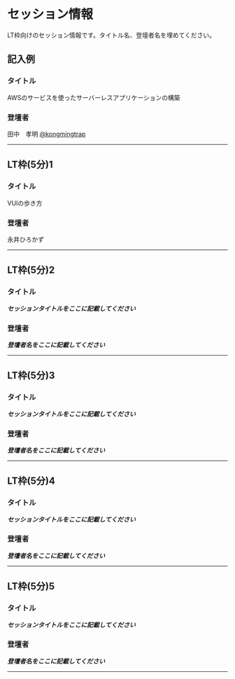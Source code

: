 # セッション情報

LT枠向けのセッション情報です。タイトル名、登壇者名を埋めてください。

## 記入例

### タイトル

AWSのサービスを使ったサーバーレスアプリケーションの構築

### 登壇者

田中　孝明 [@kongmingtrap](https://twitter.com/kongmingtrap)

***

## LT枠(5分)1

### タイトル

VUIの歩き方

### 登壇者

永井ひろかず

***

## LT枠(5分)2

### タイトル

***セッションタイトルをここに記載してください***

### 登壇者

***登壇者名をここに記載してください***

***

## LT枠(5分)3

### タイトル

***セッションタイトルをここに記載してください***

### 登壇者

***登壇者名をここに記載してください***

***

## LT枠(5分)4

### タイトル

***セッションタイトルをここに記載してください***

### 登壇者

***登壇者名をここに記載してください***

***

## LT枠(5分)5

### タイトル

***セッションタイトルをここに記載してください***

### 登壇者

***登壇者名をここに記載してください***

***
